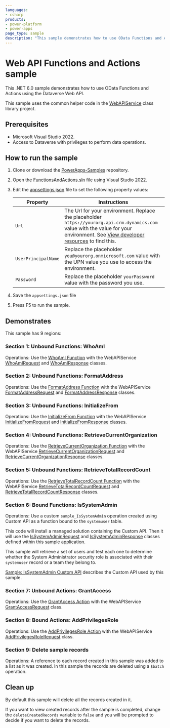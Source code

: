```yaml
---
languages:
- csharp
products:
- power-platform
- power-apps
page_type: sample
description: "This sample demonstrates how to use OData Functions and Actions using the Dataverse Web API."
---
```

# Web API Functions and Actions sample

This .NET 6.0 sample demonstrates how to use OData Functions and Actions using the Dataverse Web API.

This sample uses the common helper code in the [WebAPIService](../WebAPIService) class library project.

## Prerequisites

- Microsoft Visual Studio 2022.
- Access to Dataverse with privileges to perform data operations.

## How to run the sample

1. Clone or download the [PowerApps-Samples](https://github.com/microsoft/PowerApps-Samples) repository.
1. Open the [FunctionsAndActions.sln](https://github.com/microsoft/PowerApps-Samples/blob/master/dataverse/webapi/C%23-NETx/FunctionsAndActions/FunctionsAndActions.sln) file using Visual Studio 2022.
1. Edit the [appsettings.json](https://github.com/microsoft/PowerApps-Samples/blob/master/dataverse/webapi/C%23-NETx/appsettings.json) file to set the following property values:

   |Property|Instructions  |
   |---------|---------|
   |`Url`|The Url for your environment. Replace the placeholder `https://yourorg.api.crm.dynamics.com` value with the value for your environment. See [View developer resources](https://docs.microsoft.com/power-apps/developer/data-platform/view-download-developer-resources) to find this. |
   |`UserPrincipalName`|Replace the placeholder `you@yourorg.onmicrosoft.com` value with the UPN value you use to access the environment.|
   |`Password`|Replace the placeholder `yourPassword` value with the password you use.|

1. Save the `appsettings.json` file
1. Press F5 to run the sample.

## Demonstrates

This sample has 9 regions:

### Section 1: Unbound Functions: WhoAmI

Operations: Use the [WhoAmI Function](https://docs.microsoft.com/power-apps/developer/data-platform/webapi/reference/whoami) with the WebAPIService [WhoAmIRequest](https://github.com/microsoft/PowerApps-Samples/dataverse/webapi/C%23-NETx/WebAPIService/Messages/WhoAmIRequest.cs) and [WhoAmIResponse](https://github.com/microsoft/PowerApps-Samples/dataverse/webapi/C%23-NETx/WebAPIService/Messages/WhoAmIResponse.cs) classes.

### Section 2: Unbound Functions: FormatAddress

Operations: Use the [FormatAddress Function](https://docs.microsoft.com/power-apps/developer/data-platform/webapi/reference/formataddress) with the WebAPIService [FormatAddressRequest](https://github.com/microsoft/PowerApps-Samples/blob/master/dataverse/webapi/C%23-NETx/WebAPIService/Messages/FormatAddressRequest.cs) and [FormatAddressResponse](https://github.com/microsoft/PowerApps-Samples/blob/master/dataverse/webapi/C%23-NETx/WebAPIService/Messages/FormatAddressResponse.cs) classes.

### Section 3: Unbound Functions: InitializeFrom

Operations: Use the [InitializeFrom Function](https://docs.microsoft.com/power-apps/developer/data-platform/webapi/reference/initializefrom) with the WebAPIService [InitializeFromRequest](../WebAPIService/Messages/InitializeFromRequest.cs) and [InitializeFromResponse](../WebAPIService/Messages/InitializeFromResponse.cs) classes.

### Section 4: Unbound Functions: RetrieveCurrentOrganization

Operations: Use the [RetrieveCurrentOrganization Function](https://docs.microsoft.com/power-apps/developer/data-platform/webapi/reference/retrievecurrentorganization) with the WebAPIService [RetrieveCurrentOrganizationRequest](../WebAPIService/Messages/RetrieveCurrentOrganizationRequest.cs) and [RetrieveCurrentOrganizationResponse](../WebAPIService/Messages/RetrieveCurrentOrganizationResponse.cs) classes.

### Section 5: Unbound Functions: RetrieveTotalRecordCount

Operations: Use the [RetrieveTotalRecordCount Function](https://docs.microsoft.com/power-apps/developer/data-platform/webapi/reference/retrievetotalrecordcount) with the WebAPIService [RetrieveTotalRecordCountRequest](../WebAPIService/Messages/RetrieveTotalRecordCountRequest.cs) and [RetrieveTotalRecordCountResponse](../WebAPIService/Messages/RetrieveTotalRecordCountResponse.cs) classes.

### Section 6: Bound Functions: IsSystemAdmin

Operations: Use a custom `sample_IsSystemAdmin` operation created using Custom API as a function bound to the `systemuser` table.

This code will install a managed solution containing the Custom API. Then it will use the [IsSystemAdminRequest](Messages/IsSystemAdminRequest.cs) and [IsSystemAdminResponse](Messages/IsSystemAdminResponse.cs) classes defined within this sample application.

This sample will retrieve a set of users and test each one to determine whether the System Administrator security role is associated with their `systemuser` record or a team they belong to.

[Sample: IsSystemAdmin Custom API](../../../orgsvc/C%23/IsSystemAdminCustomAPI/) describes the Custom API used by this sample.

### Section 7: Unbound Actions: GrantAccess

Operations: Use the [GrantAccess Action](https://docs.microsoft.com/power-apps/developer/data-platform/webapi/reference/grantaccess) with the WebAPIService [GrantAccessRequest](../WebAPIService/Messages/GrantAccessRequest.cs) class.

### Section 8: Bound Actions: AddPrivilegesRole

Operations: Use the [AddPrivilegesRole Action](https://docs.microsoft.com/power-apps/developer/data-platform/webapi/reference/addprivilegesrole) with the WebAPIService [AddPrivilegesRoleRequest](../WebAPIService/Messages/AddPrivilegesRoleRequest.cs) class.

### Section 9: Delete sample records

Operations: A reference to each record created in this sample was added to a list as it was created. In this sample the records are deleted using a `$batch` operation.

## Clean up

By default this sample will delete all the records created in it.

If you want to view created records after the sample is completed, change the `deleteCreatedRecords` variable to `false` and you will be prompted to decide if you want to delete the records.
